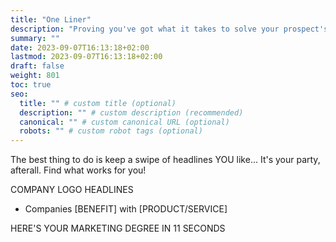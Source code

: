 ```yaml
---
title: "One Liner"
description: "Proving you've got what it takes to solve your prospect's problem."
summary: ""
date: 2023-09-07T16:13:18+02:00
lastmod: 2023-09-07T16:13:18+02:00
draft: false
weight: 801
toc: true
seo:
  title: "" # custom title (optional)
  description: "" # custom description (recommended)
  canonical: "" # custom canonical URL (optional)
  robots: "" # custom robot tags (optional)
---
```

The best thing to do is keep  a swipe of headlines YOU like... It's your party, afterall. Find what works for you!

COMPANY LOGO HEADLINES
* Companies [BENEFIT] with [PRODUCT/SERVICE]


HERE'S YOUR MARKETING DEGREE IN 11 SECONDS
